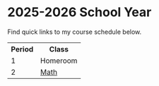 <hmtl>
  <head>
    <title>West Calcote's 2025-2026 School Year</title>
  </head>
  <body>
    <h1>2025-2026 School Year</h1>
    <p>Find quick links to my course schedule below.</p>
    <table>
      <tr>
       <th>Period</th>
        <th>Class</th>
      </tr>
      <tr>
        <td>1</td>
        <td>Homeroom</td>
      </tr>
      <tr>
        <td>2</td>
        <td><a href="/notes.html#math">Math</a></td>
      </tr>
    </table>
  </body>
</html>
